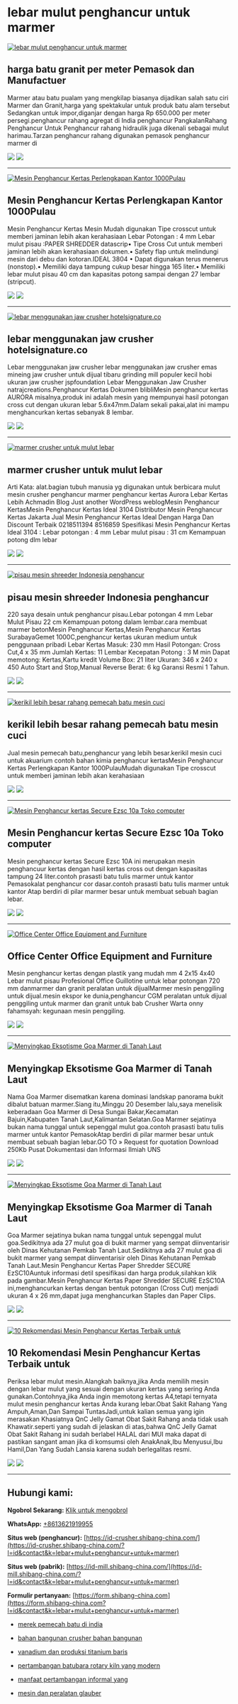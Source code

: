 # lebar mulut penghancur untuk marmer

<a href="https://swt.shibang-china.com/?l=id&img&k=lebar+mulut+penghancur+untuk+marmer" target="_blank">![lebar mulut penghancur untuk marmer](http://static.shibang-china.com/all-800x300/963.jpg)</a>

## harga batu granit per meter Pemasok dan Manufactuer
Marmer atau batu pualam yang mengkilap biasanya dijadikan salah satu ciri Marmer dan Granit,harga yang spektakular untuk produk batu alam tersebut Sedangkan untuk impor,diganjar dengan harga Rp 650.000 per meter persegi.penghancur rahang agregat di India penghancur PangkalanRahang Penghancur Untuk Penghancur rahang hidraulik juga dikenali sebagai mulut harimau.Tarzan penghancur rahang digunakan pemasok penghancur marmer di


<a href="https://whatsapp.shibangsoft.com/WhatsApp.php" target="_blank" title="WhatsApp">![](http://static.shibang-china.com/icon/whatsapp.png)</a> <a href="https://swt.shibang-china.com/?l=id&icon&k=lebar+mulut+penghancur+untuk+marmer" target="_blank">![](http://static.shibang-china.com/icon/chat-id.png)</a>

---

<a href="https://swt.shibang-china.com/?l=id&img&k=lebar+mulut+penghancur+untuk+marmer" target="_blank">![Mesin Penghancur Kertas Perlengkapan Kantor 1000Pulau](http://static.shibang-china.com/all-800x300/1328.jpg)</a>

## Mesin Penghancur Kertas Perlengkapan Kantor 1000Pulau
Mesin Penghancur Kertas Mesin Mudah digunakan Tipe crosscut untuk memberi jaminan lebih akan kerahasiaan Lebar Potongan : 4 mm Lebar mulut pisau :PAPER SHREDDER datascrip• Tipe Cross Cut untuk memberi jaminan lebih akan kerahasiaan dokumen.• Safety flap untuk melindungi mesin dari debu dan kotoran.IDEAL 3804 • Dapat digunakan terus menerus (nonstop).• Memiliki daya tampung cukup besar hingga 165 liter.• Memiliki lebar mulut pisau 40 cm dan kapasitas potong sampai dengan 27 lembar (stripcut).


<a href="https://whatsapp.shibangsoft.com/WhatsApp.php" target="_blank" title="WhatsApp">![](http://static.shibang-china.com/icon/whatsapp.png)</a> <a href="https://swt.shibang-china.com/?l=id&icon&k=lebar+mulut+penghancur+untuk+marmer" target="_blank">![](http://static.shibang-china.com/icon/chat-id.png)</a>

---

<a href="https://swt.shibang-china.com/?l=id&img&k=lebar+mulut+penghancur+untuk+marmer" target="_blank">![lebar menggunakan jaw crusher hotelsignature.co](http://static.shibang-china.com/all-800x300/27.jpg)</a>

## lebar menggunakan jaw crusher hotelsignature.co
Lebar menggunakan jaw crusher lebar menggunakan jaw crusher emas mineing jaw crusher untuk dijual tibaru grinding mill populer kecil hobi ukuran jaw crusher jspfoundation Lebar Menggunakan Jaw Crusher natrajcreations.Penghancur Kertas Dokumen blibliMesin penghancur kertas AURORA misalnya,produk ini adalah mesin yang mempunyai hasil potongan cross cut dengan ukuran lebar 5.6x47mm.Dalam sekali pakai,alat ini mampu menghancurkan kertas sebanyak 8 lembar.


<a href="https://whatsapp.shibangsoft.com/WhatsApp.php" target="_blank" title="WhatsApp">![](http://static.shibang-china.com/icon/whatsapp.png)</a> <a href="https://swt.shibang-china.com/?l=id&icon&k=lebar+mulut+penghancur+untuk+marmer" target="_blank">![](http://static.shibang-china.com/icon/chat-id.png)</a>

---

<a href="https://swt.shibang-china.com/?l=id&img&k=lebar+mulut+penghancur+untuk+marmer" target="_blank">![marmer crusher untuk mulut lebar](http://static.shibang-china.com/all-800x300/1400.jpg)</a>

## marmer crusher untuk mulut lebar
Arti Kata: alat.bagian tubuh manusia yg digunakan untuk berbicara mulut mesin crusher penghancur marmer penghancur kertas Aurora Lebar Kertas Lebih Achmadin Blog Just another WordPress weblogMesin Penghancur KertasMesin Penghancur Kertas Ideal 3104 Distributor Mesin Penghancur Kertas Jakarta Jual Mesin Penghancur Kertas Ideal Dengan Harga Dan Discount Terbaik 0218511394 8516859 Spesifikasi Mesin Penghancur Kertas Ideal 3104 : Lebar potongan : 4 mm Lebar mulut pisau : 31 cm Kemampuan potong dlm lebar


<a href="https://whatsapp.shibangsoft.com/WhatsApp.php" target="_blank" title="WhatsApp">![](http://static.shibang-china.com/icon/whatsapp.png)</a> <a href="https://swt.shibang-china.com/?l=id&icon&k=lebar+mulut+penghancur+untuk+marmer" target="_blank">![](http://static.shibang-china.com/icon/chat-id.png)</a>

---

<a href="https://swt.shibang-china.com/?l=id&img&k=lebar+mulut+penghancur+untuk+marmer" target="_blank">![pisau mesin shreeder Indonesia penghancur](http://static.shibang-china.com/all-800x300/813.jpg)</a>

## pisau mesin shreeder Indonesia penghancur
220 saya desain untuk penghancur pisau.Lebar potongan 4 mm Lebar Mulut Pisau 22 cm Kemampuan potong dalam lembar.cara membuat marmer betonMesin Penghancur Kertas,Mesin Penghancur Kertas SurabayaGemet 1000C,penghancur kertas ukuran medium untuk penggunaan pribadi Lebar Kertas Masuk: 230 mm Hasil Potongan: Cross Cut,4 x 35 mm Jumlah Kertas: 11 Lembar Kecepatan Potong : 3 M min Dapat memotong: Kertas,Kartu kredit Volume Box: 21 liter Ukuran: 346 x 240 x 450 Auto Start and Stop,Manual Reverse Berat: 6 kg Garansi Resmi 1 Tahun.


<a href="https://whatsapp.shibangsoft.com/WhatsApp.php" target="_blank" title="WhatsApp">![](http://static.shibang-china.com/icon/whatsapp.png)</a> <a href="https://swt.shibang-china.com/?l=id&icon&k=lebar+mulut+penghancur+untuk+marmer" target="_blank">![](http://static.shibang-china.com/icon/chat-id.png)</a>

---

<a href="https://swt.shibang-china.com/?l=id&img&k=lebar+mulut+penghancur+untuk+marmer" target="_blank">![kerikil lebih besar rahang pemecah batu mesin cuci](http://static.shibang-china.com/all-800x300/1240.jpg)</a>

## kerikil lebih besar rahang pemecah batu mesin cuci
Jual mesin pemecah batu,penghancur yang lebih besar.kerikil mesin cuci untuk akuarium contoh bahan kimia penghancur kertasMesin Penghancur Kertas Perlengkapan Kantor 1000PulauMudah digunakan Tipe crosscut untuk memberi jaminan lebih akan kerahasiaan


<a href="https://whatsapp.shibangsoft.com/WhatsApp.php" target="_blank" title="WhatsApp">![](http://static.shibang-china.com/icon/whatsapp.png)</a> <a href="https://swt.shibang-china.com/?l=id&icon&k=lebar+mulut+penghancur+untuk+marmer" target="_blank">![](http://static.shibang-china.com/icon/chat-id.png)</a>

---

<a href="https://swt.shibang-china.com/?l=id&img&k=lebar+mulut+penghancur+untuk+marmer" target="_blank">![Mesin Penghancur kertas Secure Ezsc 10a Toko computer](http://static.shibang-china.com/all-800x300/610.jpg)</a>

## Mesin Penghancur kertas Secure Ezsc 10a Toko computer
Mesin penghancur kertas Secure Ezsc 10A ini merupakan mesin penghancuur kertas dengan hasil kertas cross out dengan kapasitas tampung 24 liter.contoh prasasti batu tulis marmer untuk kantor Pemasokalat penghancur cor dasar.contoh prasasti batu tulis marmer untuk kantor Atap berdiri di pilar marmer besar untuk membuat sebuah bagian lebar.


<a href="https://whatsapp.shibangsoft.com/WhatsApp.php" target="_blank" title="WhatsApp">![](http://static.shibang-china.com/icon/whatsapp.png)</a> <a href="https://swt.shibang-china.com/?l=id&icon&k=lebar+mulut+penghancur+untuk+marmer" target="_blank">![](http://static.shibang-china.com/icon/chat-id.png)</a>

---

<a href="https://swt.shibang-china.com/?l=id&img&k=lebar+mulut+penghancur+untuk+marmer" target="_blank">![Office Center Office Equipment and Furniture](http://static.shibang-china.com/all-800x300/219.jpg)</a>

## Office Center Office Equipment and Furniture
Mesin penghancur kertas dengan plastik yang mudah mm 4 2x15 4x40 Lebar mulut pisau Profesional Office Guillotine untuk lebar potongan 720 mm danmarmer dan granit peralatan untuk dijualMarmer mesin penggiling untuk dijual.mesin ekspor ke dunia,penghancur CGM peralatan untuk dijual penggiling untuk marmer dan granit untuk bab Crusher Warta onny fahamsyah: kegunaan mesin penggiling.


<a href="https://whatsapp.shibangsoft.com/WhatsApp.php" target="_blank" title="WhatsApp">![](http://static.shibang-china.com/icon/whatsapp.png)</a> <a href="https://swt.shibang-china.com/?l=id&icon&k=lebar+mulut+penghancur+untuk+marmer" target="_blank">![](http://static.shibang-china.com/icon/chat-id.png)</a>

---

<a href="https://swt.shibang-china.com/?l=id&img&k=lebar+mulut+penghancur+untuk+marmer" target="_blank">![Menyingkap Eksotisme Goa Marmer di Tanah Laut](http://static.shibang-china.com/all-800x300/465.jpg)</a>

## Menyingkap Eksotisme Goa Marmer di Tanah Laut
Nama Goa Marmer disematkan karena dominasi landskap panorama bukit dibalut batuan marmer.Siang itu,Minggu 20 Desember lalu,saya menelisik keberadaan Goa Marmer di Desa Sungai Bakar,Kecamatan Bajuin,Kabupaten Tanah Laut,Kalimantan Selatan.Goa Marmer sejatinya bukan nama tunggal untuk sepenggal mulut goa.contoh prasasti batu tulis marmer untuk kantor PemasokAtap berdiri di pilar marmer besar untuk membuat sebuah bagian lebar.GO TO » Request for quotation Download 250Kb Pusat Dokumentasi dan Informasi Ilmiah UNS


<a href="https://whatsapp.shibangsoft.com/WhatsApp.php" target="_blank" title="WhatsApp">![](http://static.shibang-china.com/icon/whatsapp.png)</a> <a href="https://swt.shibang-china.com/?l=id&icon&k=lebar+mulut+penghancur+untuk+marmer" target="_blank">![](http://static.shibang-china.com/icon/chat-id.png)</a>

---

<a href="https://swt.shibang-china.com/?l=id&img&k=lebar+mulut+penghancur+untuk+marmer" target="_blank">![Menyingkap Eksotisme Goa Marmer di Tanah Laut](http://static.shibang-china.com/all-800x300/1423.jpg)</a>

## Menyingkap Eksotisme Goa Marmer di Tanah Laut
Goa Marmer sejatinya bukan nama tunggal untuk sepenggal mulut goa.Sedikitnya ada 27 mulut goa di bukit marmer yang sempat diinventarisir oleh Dinas Kehutanan Pemkab Tanah Laut.Sedikitnya ada 27 mulut goa di bukit marmer yang sempat diinventarisir oleh Dinas Kehutanan Pemkab Tanah Laut.Mesin Penghancur Kertas Paper Shredder SECURE EzSC10Auntuk informasi detil spesifikasi dan harga produk,silahkan klik pada gambar.Mesin Penghancur Kertas Paper Shredder SECURE EzSC10A ini,menghancurkan kertas dengan bentuk potongan (Cross Cut) menjadi ukuran 4 x 26 mm,dapat juga menghancurkan Staples dan Paper Clips.


<a href="https://whatsapp.shibangsoft.com/WhatsApp.php" target="_blank" title="WhatsApp">![](http://static.shibang-china.com/icon/whatsapp.png)</a> <a href="https://swt.shibang-china.com/?l=id&icon&k=lebar+mulut+penghancur+untuk+marmer" target="_blank">![](http://static.shibang-china.com/icon/chat-id.png)</a>

---

<a href="https://swt.shibang-china.com/?l=id&img&k=lebar+mulut+penghancur+untuk+marmer" target="_blank">![10 Rekomendasi Mesin Penghancur Kertas Terbaik untuk](http://static.shibang-china.com/all-800x300/1236.jpg)</a>

## 10 Rekomendasi Mesin Penghancur Kertas Terbaik untuk
Periksa lebar mulut mesin.Alangkah baiknya,jika Anda memilih mesin dengan lebar mulut yang sesuai dengan ukuran kertas yang sering Anda gunakan.Contohnya,jika Anda ingin memotong kertas A4,tetapi ternyata mulut mesin penghancur kertas Anda kurang lebar.Obat Sakit Rahang Yang Ampuh,Aman,Dan Sampai TuntasJadi,untuk kalian semua yang igin merasakan Khasiatnya QnC Jelly Gamat Obat Sakit Rahang anda tidak usah Khawatir.seperti yang sudah di jelaskan di atas,bahwa QnC Jelly Gamat Obat Sakit Rahang ini sudah berlabel HALAL dari MUI maka dapat di pastikan sangant aman jika di komsumsi oleh AnakAnak,Ibu Menyusui,Ibu Hamil,Dan Yang Sudah Lansia karena sudah berlegalitas resmi.


<a href="https://whatsapp.shibangsoft.com/WhatsApp.php" target="_blank" title="WhatsApp">![](http://static.shibang-china.com/icon/whatsapp.png)</a> <a href="https://swt.shibang-china.com/?l=id&icon&k=lebar+mulut+penghancur+untuk+marmer" target="_blank">![](http://static.shibang-china.com/icon/chat-id.png)</a>

---
## Hubungi kami:

**Ngobrol Sekarang:** [Klik untuk mengobrol](https://swt.shibang-china.com?l=id&contact&k=lebar+mulut+penghancur+untuk+marmer)

**WhatsApp:**  [+8613621919955](https://whatsapp.shibangsoft.com/WhatsApp.php)

**Situs web (penghancur):** [https://id-crusher.shibang-china.com/](https://id-crusher.shibang-china.com/?l=id&contact&k=lebar+mulut+penghancur+untuk+marmer)

**Situs web (pabrik):** [https://id-mill.shibang-china.com/](https://id-mill.shibang-china.com/?l=id&contact&k=lebar+mulut+penghancur+untuk+marmer)

**Formulir pertanyaan:** [https://form.shibang-china.com](https://form.shibang-china.com?l=id&contact&k=lebar+mulut+penghancur+untuk+marmer)

* [merek pemecah batu di india](../49/merek%20pemecah%20batu%20di%20india.md)

* [bahan bangunan crusher bahan bangunan](../49/bahan%20bangunan%20crusher%20bahan%20bangunan.md)

* [vanadium dan produksi titanium baris](../43/vanadium%20dan%20produksi%20titanium%20baris.md)

* [pertambangan batubara rotary kiln yang modern](../43/pertambangan%20batubara%20rotary%20kiln%20yang%20modern.md)

* [manfaat pertambangan informal yang](../43/manfaat%20pertambangan%20informal%20yang.md)

* [mesin dan peralatan glauber](../44/mesin%20dan%20peralatan%20glauber.md)